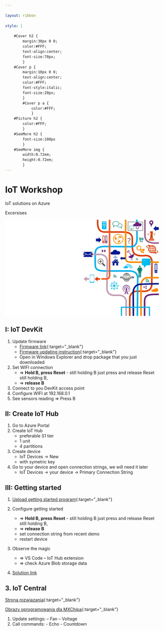 ```yaml
---

layout: ribbon

style: |

    #Cover h2 {
        margin:30px 0 0;
        color:#FFF;
        text-align:center;
        font-size:70px;
        }
    #Cover p {
        margin:10px 0 0;
        text-align:center;
        color:#FFF;
        font-style:italic;
        font-size:20px;
        }
        #Cover p a {
            color:#FFF;
            }
    #Picture h2 {
        color:#FFF;
        }
    #SeeMore h2 {
        font-size:100px
        }
    #SeeMore img {
        width:0.72em;
        height:0.72em;
        }
---
```


# IoT Workshop
 
 IoT solutions on Azure
 
 Excersises


![](pictures/cover.jpg)


## I: IoT DevKit

1. Update firmware
    - [Firmware link](https://bit.ly/2riKrLw){:target="_blank"}
    - [Firmware updating instruction](https://bit.ly/34Pug60){:target="_blank"}
    - Open in Windows Explorer and drop package that you just downloaded
2. Set WIFI connection 
    - => **Hold B, press Reset** - still holding B just press and release Reset still holding B,
    - => **release B**
3. Connect to you DevKit access point
4. Configure WIFI at 192.168.0.1        
3. See sensors reading => Press B

## II: Create IoT Hub
1. Go to Azure Portal
2. Create IoT Hub
    - preferable S1 tier
    - 1 unit
    - 4 partitions
3. Create device
    - IoT Devices -> New 
    - with symetric key
4. Go to your device and open connection strings, we will need it later
    - IoT Devices -> your device -> Primary Connection String

## III: Getting started
1. [Upload getting started program](https://aka.ms/devkit/prod/getstarted/latest){:target="_blank"}
2. Configure getting started
	- => **Hold B, press Reset** - still holding B just press and release Reset still holding B,
    - => **release B**
	- set connection string from recent demo
	- restart device
3. Observe the magic
	- => VS Code – IoT Hub extension
	- => check Azure Blob storage data

4. [Solution link](https://docs.microsoft.com/en-us/samples/azure-samples/mxchip-iot-devkit-get-started/sample/)

## 3. IoT Central

[Strona rozwiązania](https://aka.ms/iotcentral){:target="_blank"}

[Obrazy oprogramowania dla MXChipa](https://aka.ms/iotcentral-docs-MXChip-releases){:target="_blank"}

1. Update settings: – Fan – Voltage 
2. Call commands: - Echo - Countdown


<!-- 
## Plain Text on Your Slides

Lorem ipsum dolor sit amet, consectetur [adipisicing](#all-kind-of-lists) elit, sed do eiusmod tempor incididunt ut labore et dolore magna aliqua. Ut enim ad minim veniam, *quis nostrud* exercitation ullamco laboris **nisi ut aliquip** ex ea commodo consequat. Duis aute irure <i>dolor</i> in reprehenderit in voluptate velit esse cillum <b>dolore</b> eu fugiat nulla pariatur. Excepteur sint occaecat cupidatat non proident, sunt in `<culpa>` qui officia deserunt mollit anim id est laborum.
 
{:.note}
Shower ['ʃəuə] noun. A person or thing that shows. 

## All Kind of Lists

1. Simple lists are marked with bullets
2. Ordered lists begin with a number
3. You can even nest lists one inside another
    - Or mix their types
    - But do not go too far
    - Otherwise audience will be bored
4. Look, seven rows exactly!

## Serious Citations

<figure markdown="1">

> Lorem ipsum dolor sit amet, consectetur adipisicing elit, sed do eiusmod tempor incididunt ut labore et dolore magna aliqua. Ut enim ad minim veniam, quis nostrud exercitation ullamco laboris nisi ut aliquip ex ea commodo consequat. Duis aute irure dolor in reprehenderit in voluptate velit esse cillum dolore eu fugiat nulla pariatur. Excepteur sint occaecat cupidatat non proident, sunt in culpa qui officia.

<figcaption>Marcus Tullius Cicero</figcaption>
</figure>

## Code Samples

    <!DOCTYPE html>
    <html lang="en">
    <mark><head></mark> <mark class="comment">< !--Comment-- ></mark>
        <title>Shower</title>
        <meta charset="<mark class="important">UTF-8</mark>">
        <link rel="stylesheet" href="screen.css">
    <mark></head></mark>

## Even Tables

|  Locavore      | Umami       | Helvetica | Vegan     |
+----------------|-------------|-----------|-----------+
|* Fingerstache *| Kale        | Chips     | Keytar    |
|* Sriracha     *| Gluten-free | Ennui     | Keffiyeh  |
|* Thundercats  *| Jean        | Shorts    | Biodiesel |
|* Terry        *| Richardson  | Swag      | Blog      |

It’s good to have information organized.

## Pictures
{:.cover #Picture}

![](pictures/picture.jpg)

## **You can even shout this way**

## Inner Navigation

1. Lets you reveal list items one by one
2. …To keep some key points
3. …In secret from audience
4. …But it will work only once
5. …Nobody wants to see the same joke twice

## ![](http://shwr.me/pictures/logo.svg) [See more on GitHub](https://github.com/shower/shower/)
{:.shout #SeeMore} -->
